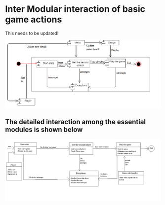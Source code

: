 # Inter Modular interaction of basic game actions

  This needs to be updated!  
  
![Module-interaction](Sequence.png)  

## The detailed interaction among the essential modules is shown below

![Module-interaction](Flow.png)
